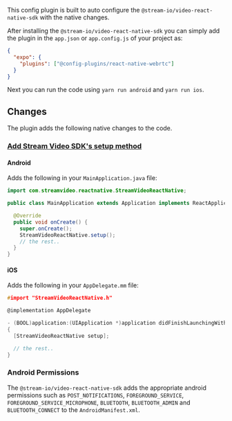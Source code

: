 This config plugin is built to auto configure the `@stream-io/video-react-native-sdk` with the native changes.

After installing the `@stream-io/video-react-native-sdk` you can simply add the plugin in the `app.json` or `app.config.js` of your project as:

```json
{
  "expo": {
    "plugins": ["@config-plugins/react-native-webrtc"]
  }
}
```

Next you can run the code using `yarn run android` and `yarn run ios`.

## Changes

The plugin adds the following native changes to the code.

### [Add Stream Video SDK's setup method](https://getstream.io/video/docs/reactnative/setup/installation/react-native/#add-stream-video-sdks-setup-method)

#### Android

Adds the following in your `MainApplication.java` file:

<!-- vale off -->

```java
import com.streamvideo.reactnative.StreamVideoReactNative;

public class MainApplication extends Application implements ReactApplication {

  @Override
  public void onCreate() {
    super.onCreate();
    StreamVideoReactNative.setup();
    // the rest..
  }
}
```

<!-- vale on -->

#### iOS

Adds the following in your `AppDelegate.mm` file:

```c
#import "StreamVideoReactNative.h"

@implementation AppDelegate

- (BOOL)application:(UIApplication *)application didFinishLaunchingWithOptions:(NSDictionary *)launchOptions
{
  [StreamVideoReactNative setup];

  // the rest..
}
```

### Android Permissions

The `@stream-io/video-react-native-sdk` adds the appropriate android permissions such as `POST_NOTIFICATIONS`, `FOREGROUND_SERVICE`, `FOREGROUND_SERVICE_MICROPHONE`, `BLUETOOTH`, `BLUETOOTH_ADMIN` and `BLUETOOTH_CONNECT` to the `AndroidManifest.xml`.
